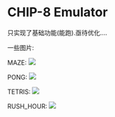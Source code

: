 # CHIP-8 Emulator

只实现了基础功能(能跑).亟待优化....

一些图片:

MAZE:
![](pics/MAZE.png)

PONG:
![](pics/PONG.png)

TETRIS:
![](pics/TETRIS.png)

RUSH_HOUR:
![](pics/RUSH_HOUR.png)

